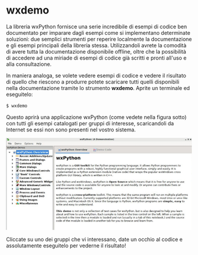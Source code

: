 # wxdemo

La libreria wxPython fornisce una serie incredibile di esempi di codice
ben documentato per imparare dagli esempi come si implementano
determinate soluzioni: due semplici strumenti per reperire localmente la
documentazione e gli esempi principali della libreria stessa.
Utilizzandoli avrete la comodità di avere tutta la documentazione
disponibile offline, oltre che la possibilità di accedere ad una miriade
di esempi di codice già scritti e pronti all\'uso e alla consultazione.

In maniera analoga, se volete vedere esempi di codice e vedere il
risultato di quello che riescono a produrre potete scaricare tutti
quelli disponibili nella documentazione tramite lo strumento **wxdemo**.
Aprite un terminale ed eseguitelo:

``` bash
$ wxdemo
```

Questo aprirà una applicazione wxPython (come vedete nella figura sotto)
con tutti gli esempi catalogati per gruppi di interesse, scaricandoli da
Internet se essi non sono presenti nel vostro sistema.

![image](images/wxdemo.jpg)

Cliccate su uno dei gruppi che vi interessano, date un occhio al codice
e assolutamente eseguitelo per vederne il risultato!
